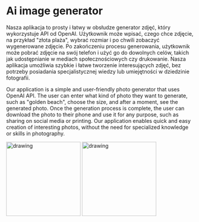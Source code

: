 # Ai image generator

Nasza aplikacja to prosty i łatwy w obsłudze generator zdjęć, który wykorzystuje API od OpenAI. Użytkownik może wpisać, czego chce zdjęcie, na przykład "złota plaża", wybrać rozmiar i po chwili zobaczyć wygenerowane zdjęcie. Po zakończeniu procesu generowania, użytkownik może pobrać zdjęcie na swój telefon i użyć go do dowolnych celów, takich jak udostępnianie w mediach społecznościowych czy drukowanie. Nasza aplikacja umożliwia szybkie i łatwe tworzenie interesujących zdjęć, bez potrzeby posiadania specjalistycznej wiedzy lub umiejętności w dziedzinie fotografii.

Our application is a simple and user-friendly photo generator that uses OpenAI API. The user can enter what kind of photo they want to generate, such as "golden beach", choose the size, and after a moment, see the generated photo. Once the generation process is complete, the user can download the photo to their phone and use it for any purpose, such as sharing on social media or printing. Our application enables quick and easy creation of interesting photos, without the need for specialized knowledge or skills in photography.

<p float="left">
<img src="https://user-images.githubusercontent.com/58654924/219975713-650233d0-886b-4325-b71f-9930d4e5b7a9.png" alt="drawing" width="200"/>
<img src="https://user-images.githubusercontent.com/58654924/219975718-e5576d8c-9d91-483b-8373-a27a62c8faae.png" alt="drawing" width="200"/>
